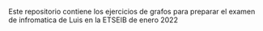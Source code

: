 Este repositorio contiene los ejercicios de grafos para preparar el examen de infromatica de Luis en la ETSEIB de enero 2022
